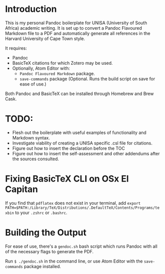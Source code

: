 # Introduction
This is my personal Pandoc boilerplate for UNISA (University of South Africa) academic writing. It is set up to convert a Pandoc Flavoured Markdown file to a PDF and automatically generate all references in the Harvard University of Cape Town style.

It requires:
- Pandoc
- BasicTeX citations for which Zotero may be used.
- Optionally, Atom Editor with:
    - `Pandoc Flavoured Markdown` package.
    - `save-commands` package (Optional. Runs the build script on save for ease of use.)

Both Pandoc and BasicTeX can be installed through Homebrew and Brew Cask.

# TODO:
- Flesh out the boilerplate with useful examples of functionality and Markdown syntax.
- Investigate viability of creating a UNISA specific .csl file for citations.
- Figure out how to insert the declaration before the TOC
- Figure out how to insert the self-assessment and other addendums after the sources consulted.

# Fixing BasicTeX CLI on OSx El Capitan
If you find that `pdflatex` does not exist in your terminal, add `export PATH=$PATH:/Library/TeX/Distributions/.DefaultTeX/Contents/Programs/texbin` to your `.zshrc` or `.bashrc`.

# Building the Output
For ease of use, there's a `gendoc.sh` bash script which runs Pandoc with all of the necessary flags to generate the PDF.

Run `$ ./gendoc.sh` in the command line, or use Atom Editor with the `save-commands` package installed.
